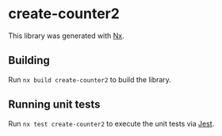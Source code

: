 # create-counter2

This library was generated with [Nx](https://nx.dev).

## Building

Run `nx build create-counter2` to build the library.

## Running unit tests

Run `nx test create-counter2` to execute the unit tests via [Jest](https://jestjs.io).
